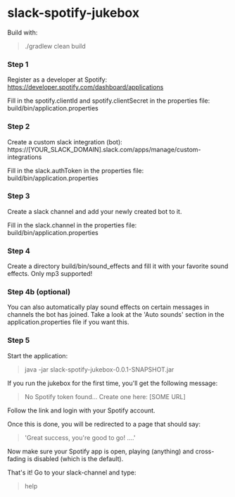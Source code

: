 # slack-spotify-jukebox

Build with:
> ./gradlew clean build

### Step 1
Register as a developer at Spotify: https://developer.spotify.com/dashboard/applications

Fill in the spotify.clientId and spotify.clientSecret in the properties file:
build/bin/application.properties

### Step 2
Create a custom slack integration (bot): https://[YOUR_SLACK_DOMAIN].slack.com/apps/manage/custom-integrations

Fill in the slack.authToken in the properties file:
build/bin/application.properties

### Step 3
Create a slack channel and add your newly created bot to it.

Fill in the slack.channel in the properties file:
build/bin/application.properties

### Step 4
Create a directory build/bin/sound_effects and fill it with your favorite sound effects. Only mp3 supported!

### Step 4b (optional)
You can also automatically play sound effects on certain messages in channels the bot has joined. Take a look at the 'Auto sounds' section in the application.properties file if you want this.

### Step 5
Start the application:
> java -jar slack-spotify-jukebox-0.0.1-SNAPSHOT.jar

If you run the jukebox for the first time, you'll get the following message:
> No Spotify token found... Create one here: [SOME URL]

Follow the link and login with your Spotify account.

Once this is done, you will be redirected to a page that should say: 
> 'Great success, you're good to go! ....'

Now make sure your Spotify app is open, playing (anything) and cross-fading is disabled (which is the default).

That's it! Go to your slack-channel and type:
> help

